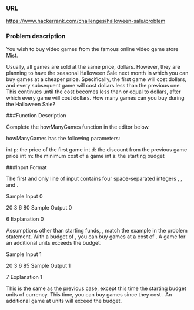 ### URL 
https://www.hackerrank.com/challenges/halloween-sale/problem

### Problem description

You wish to buy video games from the famous online video game store Mist.

Usually, all games are sold at the same price,  dollars. However, they are planning to have the seasonal Halloween Sale next month in which you can buy games at a cheaper price. Specifically, the first game will cost  dollars, and every subsequent game will cost  dollars less than the previous one. This continues until the cost becomes less than or equal to  dollars, after which every game will cost  dollars. How many games can you buy during the Halloween Sale?

###Function Description

Complete the howManyGames function in the editor below.

howManyGames has the following parameters:

int p: the price of the first game
int d: the discount from the previous game price
int m: the minimum cost of a game
int s: the starting budget

###Input Format

The first and only line of input contains four space-separated integers , ,  and .




Sample Input 0

20 3 6 80
Sample Output 0

6
Explanation 0

Assumptions other than starting funds, , match the example in the problem statement. With a budget of , you can buy  games at a cost of . A  game for an additional  units exceeds the budget.

Sample Input 1

20 3 6 85
Sample Output 1

7
Explanation 1

This is the same as the previous case, except this time the starting budget  units of currency. This time, you can buy  games since they cost . An additional game at  units will exceed the budget.